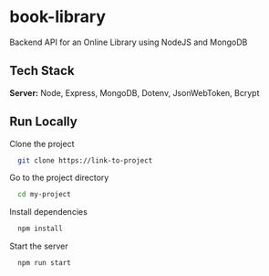 # book-library
Backend API for an Online Library using NodeJS and MongoDB


## Tech Stack

**Server:** Node, Express, MongoDB, Dotenv, JsonWebToken, Bcrypt

## Run Locally

Clone the project

```bash
  git clone https://link-to-project
```

Go to the project directory

```bash
  cd my-project
```

Install dependencies

```bash
  npm install
```

Start the server

```bash
  npm run start
```

